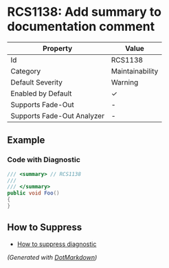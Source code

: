 # RCS1138: Add summary to documentation comment

| Property                    | Value           |
| --------------------------- | --------------- |
| Id                          | RCS1138         |
| Category                    | Maintainability |
| Default Severity            | Warning         |
| Enabled by Default          | &#x2713;        |
| Supports Fade\-Out          | \-              |
| Supports Fade\-Out Analyzer | \-              |

## Example

### Code with Diagnostic

```csharp
/// <summary> // RCS1138
/// 
/// </summary>
public void Foo()
{
}
```

## How to Suppress

* [How to suppress diagnostic](../HowToConfigureAnalyzers#HowToSupressDiagnostic.md)

*\(Generated with [DotMarkdown](http://github.com/JosefPihrt/DotMarkdown)\)*